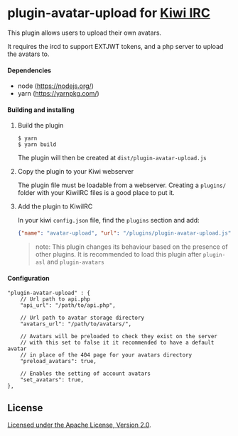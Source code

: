 # plugin-avatar-upload for [Kiwi IRC](https://kiwiirc.com)

This plugin allows users to upload their own avatars.

It requires the ircd to support EXTJWT tokens, and a php server to upload the avatars to.

#### Dependencies
* node (https://nodejs.org/)
* yarn (https://yarnpkg.com/)

#### Building and installing

1. Build the plugin

   ```console
   $ yarn
   $ yarn build
   ```

   The plugin will then be created at `dist/plugin-avatar-upload.js`

2. Copy the plugin to your Kiwi webserver

   The plugin file must be loadable from a webserver. Creating a `plugins/` folder with your KiwiIRC files is a good place to put it.

3. Add the plugin to KiwiIRC

   In your kiwi `config.json` file, find the `plugins` section and add:
   ```json
   {"name": "avatar-upload", "url": "/plugins/plugin-avatar-upload.js"}
   ```

   > note: This plugin changes its behaviour based on the presence of other plugins. It is recommended to load this plugin after `plugin-asl` and `plugin-avatars`


#### Configuration

``` json5
"plugin-avatar-upload" : {
    // Url path to api.php
    "api_url": "/path/to/api.php",

    // Url path to avatar storage directory
    "avatars_url": "/path/to/avatars/",

    // Avatars will be preloaded to check they exist on the server
    // with this set to false it it recommended to have a default avatar
    // in place of the 404 page for your avatars directory
    "preload_avatars": true,

    // Enables the setting of account avatars
    "set_avatars": true,
},
```

## License

[Licensed under the Apache License, Version 2.0](LICENSE).
